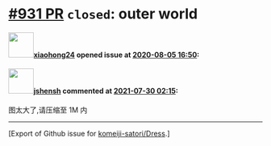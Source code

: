 # [\#931 PR](https://github.com/komeiji-satori/Dress/pull/931) `closed`: outer world

#### <img src="https://avatars.githubusercontent.com/u/34964119?v=4" width="50">[xiaohong24](https://github.com/xiaohong24) opened issue at [2020-08-05 16:50](https://github.com/komeiji-satori/Dress/pull/931):



#### <img src="https://avatars.githubusercontent.com/u/11555188?u=a30048e930d245fed6f3ced3ecb01e97b9f3f6cc&v=4" width="50">[jshensh](https://github.com/jshensh) commented at [2021-07-30 02:15](https://github.com/komeiji-satori/Dress/pull/931#issuecomment-889578134):

图太大了,请压缩至 1M 内


-------------------------------------------------------------------------------



[Export of Github issue for [komeiji-satori/Dress](https://github.com/komeiji-satori/Dress).]
